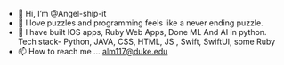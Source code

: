 - 👋 Hi, I’m @Angel-ship-it
- 👀 I love puzzles and programming feels like a never ending puzzle.
- 🌱 I have built IOS apps, Ruby Web Apps, Done ML And AI in python. Tech stack- Python, JAVA, CSS, HTML, JS , Swift, SwiftUI, some Ruby
- 📫 How to reach me ... <alm117@duke.edu>

<!---
Angel-ship-it/Angel-ship-it is a ✨ special ✨ repository because its `README.md` (this file) appears on your GitHub profile.
You can click the Preview link to take a look at your changes.
--->
